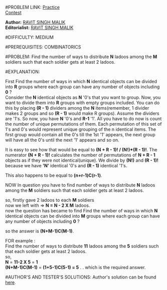 #PROBLEM LINK:
[Practice][111]   
[Contest][222]

**Author:** [RAVIT SINGH MALIK][4444]   
**Editorialist:** [RAVIT SINGH MALIK][6666]

#DIFFICULTY:
MEDIUM

#PREREQUISITES:
COMBINATORICS
 
#PROBLEM:
Find the number of ways to distribute <b>N</b> ladoos among the <b>M</b> soldiers such that each soldier 
gets at least 2 ladoos.


#EXPLANATION:

First Find the number of ways in which <b>N</b> identical objects can be divided into <b>R</b> groups where each group can have any number of objects including <b>0</b> ?  
Consider the<b> N</b> identical objects as <b>N</b> '0's that you want to group. Now, you want to divide them into <b>R</b> groups with empty groups included. You can do this by placing <b>(R - 1)</b> dividers  among the <b>N</b> items(remember, 1 divider makes 2 groups and so <b>(R - 1)</b> would  make R groups). Assume the dividers are '1's. So now, you have <b>N</b> '0's and <b>R-1</b> '1'. All you have to do now is count the number of unique permutations of them. Each permutation of this set of 1's and 0's would represent unique grouping of the n identical items. The first group would contain all the 0's till the 1st '1' appears, the next group will have all the 0's until the next '1' appears and so on.    

 It is easy to see how that would be equal to <b>(N + R - 1)! / (N!)*(R - 1)!</b>. The numerator <b>(N + R - 1)!</b> calculates the number of permutations of <b>N + R - 1</b> objects as if they were not identical(unique). We divide by <b>(N!)</b> and <b>(R - 1)!</b> because we have <b>'N'</b> identical '0's and <b>(R - 1)</b> identical '1's.  

This also happens to be equal to <b>(n+r-1)C(r-1)</b>.



NOW In question you have to find number of ways to distribute <b>N</b> ladoos among the <b>M</b> soldiers such that each soldier 
gets at least 2 ladoos.  

so, firstly gave 2 ladoos to each <b>M</b> soldiers   
   now we left with 
=> <b>N = N - 2 X M</b>  ladoos.  
now the question has became to find Find the number of ways in which <b>N</b> identical objects can be divided into <b>M</b> groups where each group can have any number of objects including <b>0</b> ?  

so the answer is <b>(N+M-1)C(M-1)</b>.    

   FOR example :    
Find the number of ways to distribute <b>11</b> ladoos among the <b>5</b> soldiers such that each soldier 
gets at least 2 ladoos.  
so,  
 <b>N</b> = <b>11-2 X 5</b> = <b>1</b>  
<b>(N+M-1)C(M-1)</b> = <b>(1+5-1)C(5-1) = 5</b> .  .
 which is the required answer.

#AUTHOR'S AND TESTER'S SOLUTIONS:
Author's solution can be found [here][333]. 

[111]: https://www.codechef.com/problems/INLO36
[222]: https://www.codechef.com/INLO1601/problems/INLO36
[333]: https://www.codechef.com/viewsolution/11773784

[4444]: http://www.codechef.com/users/ravit0001
[6666]: http://www.codechef.com/users/ravit0001
